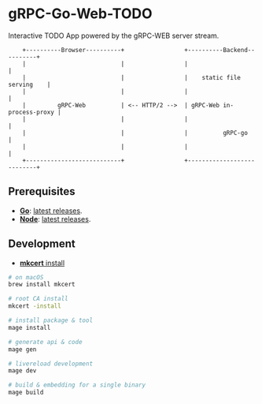 # gRPC-Go-Web-TODO

Interactive TODO App powered by the gRPC-WEB server stream.

```
    +----------Browser----------+                 +----------Backend----------+
    |                           |                 |                           |
    |                           |                 |    static file serving    |
    |                           |                 |                           |
    |         gRPC-Web          | <-- HTTP/2 -->  | gRPC-Web in-process-proxy |
    |                           |                 |                           |
    |                           |                 |          gRPC-go          |
    |                           |                 |                           |
    +---------------------------+                 +---------------------------+
```

## Prerequisites

- **[Go][]**: [latest releases][go-releases].
- **[Node][]**: [latest releases][node-release].

## Development

- [**mkcert** install][mkcert-install]

```sh
# on macOS
brew install mkcert

# root CA install
mkcert -install

# install package & tool
mage install

# generate api & code
mage gen

# livereload development
mage dev

# build & embedding for a single binary
mage build
```

[go]: https://golang.org
[node]: https://nodejs.org
[go-releases]: https://golang.org/doc/devel/release.html
[node-release]: https://nodejs.org/en/blog
[mkcert-install]: https://github.com/FiloSottile/mkcert#installation
